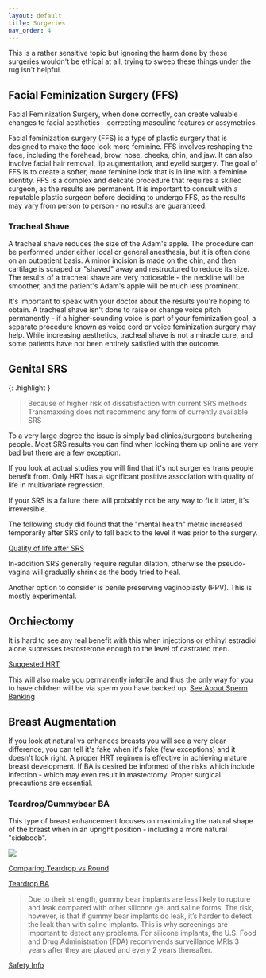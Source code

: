 ```yaml
---
layout: default
title: Surgeries
nav_order: 4
---
```


This is a rather sensitive topic but ignoring the harm done by these surgeries wouldn't be ethical at all, trying to sweep these things under the rug isn't helpful.

## Facial Feminization Surgery (FFS)

Facial Feminization Surgery, when done correctly, can create valuable changes to facial aesthetics - correcting masculine features or assymetries.

Facial feminization surgery (FFS) is a type of plastic surgery that is designed to make the face look more feminine. FFS involves reshaping the face, including the forehead, brow, nose, cheeks, chin, and jaw. It can also involve facial hair removal, lip augmentation, and eyelid surgery. The goal of FFS is to create a softer, more feminine look that is in line with a feminine identity. FFS is a complex and delicate procedure that requires a skilled surgeon, as the results are permanent. It is important to consult with a reputable plastic surgeon before deciding to undergo FFS, as the results may vary from person to person - no results are guaranteed.

### Tracheal Shave

A tracheal shave reduces the size of the Adam's apple. The procedure can be performed under either local or general anesthesia, but it is often done on an outpatient basis. A minor incision is made on the chin, and then cartilage is scraped or "shaved" away and restructured to reduce its size. The results of a tracheal shave are very noticeable - the neckline will be smoother, and the patient's Adam's apple will be much less prominent.

It's important to speak with your doctor about the results you're hoping to obtain. A tracheal shave isn't done to raise or change voice pitch permanently - if a higher-sounding voice is part of your feminization goal, a separate procedure known as voice cord or voice feminization surgery may help. While increasing aesthetics, tracheal shave is not a miracle cure, and some patients have not been entirely satisfied with the outcome.

## Genital SRS

{: .highlight }
> Because of higher risk of dissatisfaction with current SRS methods Transmaxxing does not recommend any form of currently available SRS

To a very large degree the issue is simply bad clinics/surgeons butchering people. Most SRS results you can find when looking them up online are very bad but there are a few exception.

If you look at actual studies you will find that it's not surgeries trans people benefit from. Only HRT 
has a significant positive association with quality of life in multivariate regression.

If your SRS is a failure there will probably not be any way to fix it later, it's irreversible.

The following study did found that the "mental health" metric increased temporarily after SRS only to 
fall back to the level it was prior to the surgery.

[Quality of life after SRS](https://www.ncbi.nlm.nih.gov/pmc/articles/PMC5440516/)

In-addition SRS generally require regular dilation, otherwise the pseudo-vagina will gradually shrink as
the body tried to heal.

Another option to consider is penile preserving vaginoplasty (PPV). This is mostly experimental.

## Orchiectomy
It is hard to see any real benefit with this when injections or ethinyl estradiol alone supresses testosterone enough to the level of castrated men.

[Suggested HRT](HRT)

This will also make you permanently infertile and thus the only way for you to have children will be via sperm you have backed up. [See About Sperm Banking](BANKING)

## Breast Augmentation
If you look at natural vs enhances breasts you will see a very clear difference, you can tell it's fake when it's fake (few exceptions) and it doesn't look right. A proper HRT regimen is effective in achieving mature breast development. If BA is desired be informed of the risks which include infection - which may even result in mastectomy. Proper surgical precautions are essential.

### Teardrop/Gummybear BA

This type of breast enhancement focuses on maximizing the natural shape of the breast when in an upright position - including a more natural "sideboob".

![](https://www.virginiafacialplasticsurgery.com/wp-content/uploads/2021/01/breast-implants.jpg)

[Comparing Teardrop vs Round](https://www.virginiafacialplasticsurgery.com/breast-implant-types)

[Teardrop BA](https://www.sieberplasticsurgery.com/articles/what-is-teardrop-breast-augmentation/)

> Due to their strength, gummy bear implants are less likely to rupture and leak compared with other silicone gel and saline forms. The risk, however, is that if gummy bear implants do leak, it’s harder to detect the leak than with saline implants. This is why screenings are important to detect any problems. For silicone implants, the U.S. Food and Drug Administration (FDA) recommends surveillance MRIs 3 years after they are placed and every 2 years thereafter.

[Safety Info](https://www.healthline.com/health/gummy-bear-implants#safety)

<!-- #TODO - fat grafting-->
